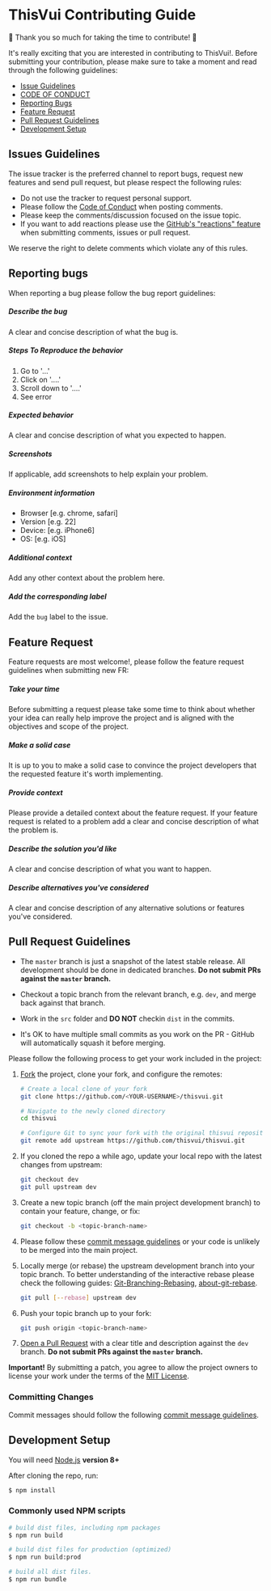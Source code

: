 # ThisVui Contributing Guide

:tada: Thank you so much for taking the time to contribute! :tada:

It's really exciting that you are interested in contributing to ThisVui!. Before submitting your contribution, please make sure to take a moment and read through the following guidelines:

- [Issue Guidelines](#issues-guidelines)
- [CODE OF CONDUCT](https://github.com/thisvui/thisvui/blob/master/.github/CODE_OF_CONDUCT.md)
- [Reporting Bugs](#reporting-bugs)
- [Feature Request](#feature-request)
- [Pull Request Guidelines](#pull-request-guidelines)
- [Development Setup](#development-setup)

## Issues Guidelines

The issue tracker is the preferred channel to report bugs, request new features and send pull request, but please respect the following rules:

- Do not use the tracker to request personal support.
- Please follow the [Code of Conduct](https://github.com/thisvui/thisvui/blob/master/.github/CODE_OF_CONDUCT.md) when posting comments.
- Please keep the comments/discussion focused on the issue topic.
- If you want to add reactions please use the [GitHub's "reactions" feature](https://github.com/blog/2119-add-reactions-to-pull-requests-issues-and-comments)
  when submitting comments, issues or pull request.

We reserve the right to delete comments which violate any of this rules.

## Reporting bugs

When reporting a bug please follow the bug report guidelines:

##### **Describe the bug**
A clear and concise description of what the bug is.

##### **Steps To Reproduce the behavior**
1. Go to '...'
2. Click on '....'
3. Scroll down to '....'
4. See error

##### **Expected behavior**
A clear and concise description of what you expected to happen.

##### **Screenshots**
If applicable, add screenshots to help explain your problem.

##### **Environment information**
 - Browser [e.g. chrome, safari]
 - Version [e.g. 22]
 - Device: [e.g. iPhone6]
 - OS: [e.g. iOS]

##### **Additional context**
Add any other context about the problem here.

##### **Add the corresponding label**
Add the `bug` label to the issue.

## Feature Request

Feature requests are most welcome!, please follow the feature request guidelines when submitting new FR:

##### **Take your time**
Before submitting a request please take some time to think about whether your idea can really help improve the project
and is aligned with the objectives and scope of the project. 

##### **Make a solid case**
It is up to you to make a solid case to convince the project developers that the requested feature it's worth implementing.

##### **Provide context**
Please provide a detailed context about the feature request. If your feature request is related to a problem add a 
clear and concise description of what the problem is. 

##### **Describe the solution you'd like**
A clear and concise description of what you want to happen.

##### **Describe alternatives you've considered**
A clear and concise description of any alternative solutions or features you've considered.

## Pull Request Guidelines

- The `master` branch is just a snapshot of the latest stable release. All development should be done in dedicated branches. **Do not submit PRs against the `master` branch.**

- Checkout a topic branch from the relevant branch, e.g. `dev`, and merge back against that branch.

- Work in the `src` folder and **DO NOT** checkin `dist` in the commits.

- It's OK to have multiple small commits as you work on the PR - GitHub will automatically squash it before merging.

Please follow the following process to get your work included in the project:

1. [Fork](https://help.github.com/en/github/getting-started-with-github/fork-a-repo) the project, clone your fork,
   and configure the remotes:

   ```bash
   # Create a local clone of your fork
   git clone https://github.com/<YOUR-USERNAME>/thisvui.git
   
   # Navigate to the newly cloned directory
   cd thisvui
   
   # Configure Git to sync your fork with the original thisvui repository
   git remote add upstream https://github.com/thisvui/thisvui.git
   ```

2. If you cloned the repo a while ago, update your local repo with the latest changes from upstream:

   ```bash
   git checkout dev
   git pull upstream dev
   ```

3. Create a new topic branch (off the main project development branch) to
   contain your feature, change, or fix:

   ```bash
   git checkout -b <topic-branch-name>
   ```

4. Please follow these [commit message guidelines](https://chris.beams.io/posts/git-commit/)
   or your code is unlikely to be merged into the main project. 

5. Locally merge (or rebase) the upstream development branch into your topic branch. To better understanding of the interactive rebase 
   please check the following guides: [Git-Branching-Rebasing](https://git-scm.com/book/en/v2/Git-Branching-Rebasing), [about-git-rebase](https://help.github.com/en/github/using-git/about-git-rebase).

   ```bash
   git pull [--rebase] upstream dev
   ```

6. Push your topic branch up to your fork:

   ```bash
   git push origin <topic-branch-name>
   ```

7. [Open a Pull Request](https://help.github.com/en/github/collaborating-with-issues-and-pull-requests/creating-a-pull-request-from-a-fork)
    with a clear title and description against the `dev` branch. **Do not submit PRs against the `master` branch.**

**Important!** By submitting a patch, you agree to allow the project owners to
license your work under the terms of the [MIT License](https://github.com/thisvui/thisvui/blob/master/LICENSE).

### Committing Changes

Commit messages should follow the following [commit message guidelines](https://chris.beams.io/posts/git-commit/).

## Development Setup

You will need [Node.js](http://nodejs.org) **version 8+**

After cloning the repo, run:

``` bash
$ npm install
```

### Commonly used NPM scripts

``` bash
# build dist files, including npm packages
$ npm run build

# build dist files for production (optimized)
$ npm run build:prod

# build all dist files.
$ npm run bundle
```

